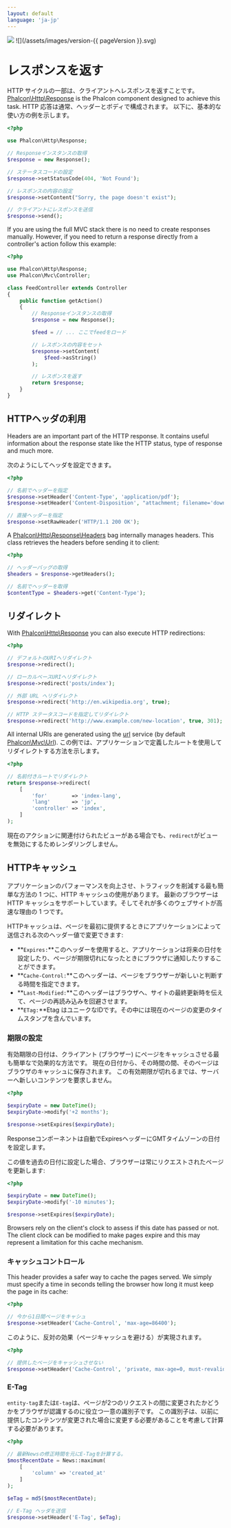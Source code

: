 ```yaml
---
layout: default
language: 'ja-jp'
---
```

![](/assets/images/document-status-stable-success.svg) ![](/assets/images/version-{{ pageVersion }}.svg)
<a name='overview'></a>

# レスポンスを返す

HTTP サイクルの一部は、クライアントへレスポンスを返すことです。 [Phalcon\Http\Response](api/Phalcon_Http) is the Phalcon component designed to achieve this task. HTTP 応答は通常、ヘッダーとボディで構成されます。 以下に、基本的な使い方の例を示します。

```php
<?php

use Phalcon\Http\Response;

// Responseインスタンスの取得
$response = new Response();

// ステータスコードの設定
$response->setStatusCode(404, 'Not Found');

// レスポンスの内容の設定
$response->setContent("Sorry, the page doesn't exist");

// クライアントにレスポンスを送信
$response->send();
```

If you are using the full MVC stack there is no need to create responses manually. However, if you need to return a response directly from a controller's action follow this example:

```php
<?php

use Phalcon\Http\Response;
use Phalcon\Mvc\Controller;

class FeedController extends Controller
{
    public function getAction()
    {
        // Responseインスタンスの取得
        $response = new Response();

        $feed = // ... ここでfeedをロード

        // レスポンスの内容をセット
        $response->setContent(
            $feed->asString()
        );

        // レスポンスを返す
        return $response;
    }
}
```

<a name='working-with-headers'></a>

## HTTPヘッダの利用

Headers are an important part of the HTTP response. It contains useful information about the response state like the HTTP status, type of response and much more.

次のようにしてヘッダを設定できます。

```php
<?php

// 名前でヘッダーを指定
$response->setHeader('Content-Type', 'application/pdf');
$response->setHeader('Content-Disposition', "attachment; filename='downloaded.pdf'");

// 直接ヘッダーを指定
$response->setRawHeader('HTTP/1.1 200 OK');
```

A [Phalcon\Http\Response\Headers](api/Phalcon_Http) bag internally manages headers. This class retrieves the headers before sending it to client:

```php
<?php

// ヘッダーバッグの取得
$headers = $response->getHeaders();

// 名前でヘッダーを取得
$contentType = $headers->get('Content-Type');
```

<a name='redirections'></a>

## リダイレクト

With [Phalcon\Http\Response](api/Phalcon_Http) you can also execute HTTP redirections:

```php
<?php

// デフォルトのURIへリダイレクト
$response->redirect();

// ローカルベースURIへリダイレクト
$response->redirect('posts/index');

// 外部 URL へリダイレクト
$response->redirect('http://en.wikipedia.org', true);

// HTTP ステータスコードを指定してリダイレクト
$response->redirect('http://www.example.com/new-location', true, 301);
```

All internal URIs are generated using the [url](/3.4/en/url) service (by default [Phalcon\Mvc\Url](api/Phalcon_Mvc_Url)). この例では、アプリケーションで定義したルートを使用してリダイレクトする方法を示します。

```php
<?php

// 名前付きルートでリダイレクト
return $response->redirect(
    [
        'for'        => 'index-lang',
        'lang'       => 'jp',
        'controller' => 'index',
    ]
);
```

現在のアクションに関連付けられたビューがある場合でも、`redirect`がビューを無効にするためレンダリングしません。

<a name='http-cache'></a>

## HTTPキャッシュ

アプリケーションのパフォーマンスを向上させ、トラフィックを削減する最も簡単な方法の 1 つに、HTTP キャッシュの使用があります。 最新のブラウザーは HTTP キャッシュをサポートしています。そしてそれが多くのウェブサイトが高速な理由の 1 つです。

HTTPキャッシュは、ページを最初に提供するときにアプリケーションによって送信される次のヘッダー値で変更できます:

* **`Expires:`**このヘッダーを使用すると、アプリケーションは将来の日付を設定したり、ページが期限切れになったときにブラウザに通知したりすることができます。
* **`Cache-Control:`**このヘッダーは、ページをブラウザーが新しいと判断する時間を指定できます。
* **`Last-Modified:`**このヘッダーはブラウザへ、サイトの最終更新時を伝えて、ページの再読み込みを回避させます。
* **`ETag:`**Etag はユニークなIDです。その中には現在のページの変更のタイムスタンプを含んでいます。

<a name='http-cache-expiration-time'></a>

### 期限の設定

有効期限の日付は、クライアント (ブラウザー) にページをキャッシュさせる最も簡単なで効果的な方法です。 現在の日付から、その時間の間、そのページはブラウザのキャッシュに保存されます。 この有効期限が切れるまでは、サーバーへ新しいコンテンツを要求しません。

```php
<?php

$expiryDate = new DateTime();
$expiryDate->modify('+2 months');

$response->setExpires($expiryDate);
```

Responseコンポーネントは自動でExpiresヘッダーにGMTタイムゾーンの日付を設定します。

この値を過去の日付に設定した場合、ブラウザーは常にリクエストされたページを更新します:

```php
<?php

$expiryDate = new DateTime();
$expiryDate->modify('-10 minutes');

$response->setExpires($expiryDate);
```

Browsers rely on the client's clock to assess if this date has passed or not. The client clock can be modified to make pages expire and this may represent a limitation for this cache mechanism.

<a name='http-cache-control'></a>

### キャッシュコントロール

This header provides a safer way to cache the pages served. We simply must specify a time in seconds telling the browser how long it must keep the page in its cache:

```php
<?php

// 今から1日間ページをキャシュ
$response->setHeader('Cache-Control', 'max-age=86400');
```

このように、反対の効果（ページキャッシュを避ける）が実現されます。

```php
<?php

// 提供したページをキャッシュさせない
$response->setHeader('Cache-Control', 'private, max-age=0, must-revalidate');
```

<a name='http-cache-etag'></a>

### E-Tag

`entity-tag`または`E-tag`は、ページが2つのリクエストの間に変更されたかどうかをブラウザが認識するのに役立つ一意の識別子です。 この識別子は、以前に提供したコンテンツが変更された場合に変更する必要があることを考慮して計算する必要があります。

```php
<?php

// 最新Newsの修正時間を元にE-Tagを計算する。
$mostRecentDate = News::maximum(
    [
        'column' => 'created_at'
    ]
);

$eTag = md5($mostRecentDate);

// E-Tag ヘッダを送信
$response->setHeader('E-Tag', $eTag);
```
